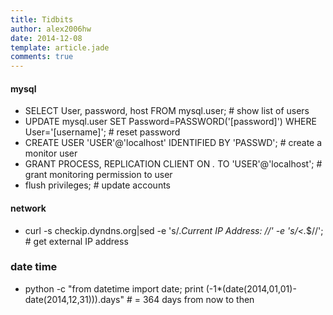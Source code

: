 ```yaml
---
title: Tidbits
author: alex2006hw
date: 2014-12-08
template: article.jade
comments: true
---
```


#### mysql

- SELECT User, password, host FROM mysql.user;                                      # show list of users
- UPDATE mysql.user SET Password=PASSWORD('[password]') WHERE User='[username]';    # reset password
- CREATE USER 'USER'@'localhost' IDENTIFIED BY 'PASSWD';                            # create a monitor user
- GRANT PROCESS, REPLICATION CLIENT ON *.* TO 'USER'@'localhost';                   # grant monitoring permission to user
- flush privileges;                                                                 # update accounts


#### network

- curl -s checkip.dyndns.org|sed -e 's/.*Current IP Address: //' -e 's/<.*$//';     # get external IP address

### date time
- python -c "from datetime import date; print (-1*(date(2014,01,01)-date(2014,12,31))).days"  # = 364 days from now to then

